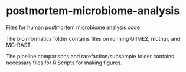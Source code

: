 # postmortem-microbiome-analysis
Files for human postmortem microbiome analysis code

The bioinformatics folder contains files on running QIIME2, mothur, and MG-RAST.

The pipeline comparisons and rarefaction/subsample folder contains necessary files for R Scripts for making figures. 

